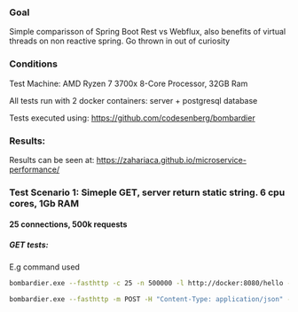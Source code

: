 ### Goal 
Simple comparisson of Spring Boot Rest vs Webflux, also benefits of virtual threads on non reactive spring.
Go thrown in out of curiosity

### Conditions 

Test Machine: AMD Ryzen 7 3700x 8-Core Processor, 32GB Ram

All tests run with 2 docker containers: server + postgresql database

Tests executed using: https://github.com/codesenberg/bombardier

### Results:
Results can be seen at: https://zahariaca.github.io/microservice-performance/

### Test Scenario 1: Simeple GET, server return static string. 6 cpu cores, 1Gb RAM

#### 25 connections, 500k requests


##### GET tests:
E.g command used
```sh
bombardier.exe --fasthttp -c 25 -n 500000 -l http://docker:8080/hello -t 10s --format=j -p r | jq -r '["Connections","NrOfReq","TimeTaken", "Latency.Mean", "Latency.Max", "Req.Mean", "Req.Max", "Req2XX", "Other"], (. | [.spec.numberOfConnections, .spec.numberOfRequests, .result.timeTakenSeconds, .result.latency.mean, .result.latency.max, .result.rps.mean, .result.rps.max, .result.req2xx, .result.others]) | @csv' > go.csv
```


```sh
bombardier.exe --fasthttp -m POST -H "Content-Type: application/json" -f .\body.json -c 100 -n 100 -l http://docker:8080/add -t 10s --format=j -p r | jq -r '[\"TimeTaken\", \"Latency.Mean\", \"Latency.Max\", \"Req.Mean\", \"Req.Max\", \"Req2XX\", \"Other\"], (. | [.result.timeTakenSeconds, .result.latency.mean, .result.latency.max, .result.rps.mean, .result.rps.max, .result.req2xx, .result.others]) | @csv'
```